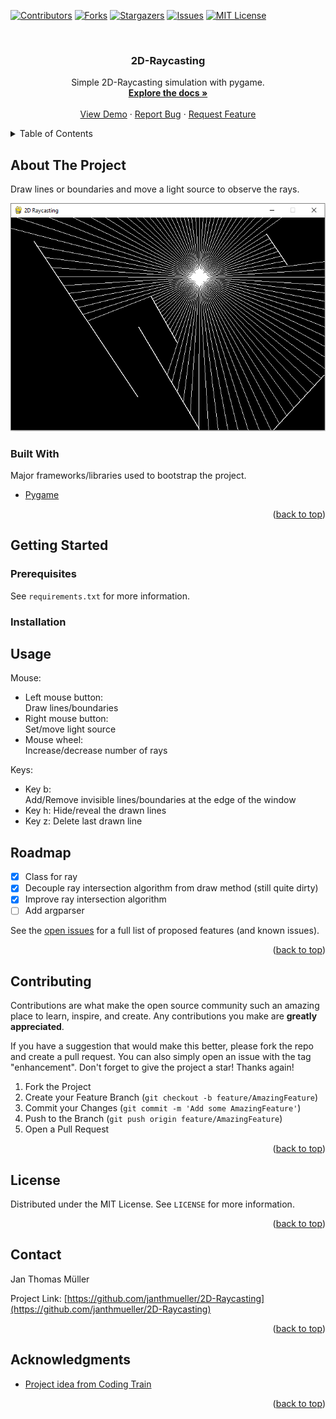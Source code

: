 <div id="top"></div>

<!-- PROJECT SHIELDS -->

[![Contributors][contributors-shield]][contributors-url]
[![Forks][forks-shield]][forks-url]
[![Stargazers][stars-shield]][stars-url]
[![Issues][issues-shield]][issues-url]
[![MIT License][license-shield]][license-url]



<!-- PROJECT LOGO -->
<br />
<div align="center">

  <h3 align="center">2D-Raycasting</h3>

  <p align="center">
    Simple 2D-Raycasting simulation with pygame.
    <br />
    <a href="https://github.com/janthmueller/2D-Raycasting"><strong>Explore the docs »</strong></a>
    <br />
    <br />
    <a href="https://github.com/janthmueller/2D-Raycasting">View Demo</a>
    ·
    <a href="https://github.com/janthmueller/2D-Raycasting/issues">Report Bug</a>
    ·
    <a href="https://github.com/janthmueller/2D-Raycasting/issues">Request Feature</a>
  </p>
</div>



<!-- TABLE OF CONTENTS -->
<details>
  <summary>Table of Contents</summary>
  <ol>
    <li>
      <a href="#about-the-project">About The Project</a>
      <ul>
        <li><a href="#built-with">Built With</a></li>
      </ul>
    </li>
    <li>
      <a href="#getting-started">Getting Started</a>
      <ul>
        <li><a href="#prerequisites">Prerequisites</a></li>
        <li><a href="#installation">Installation</a></li>
      </ul>
    </li>
    <li><a href="#usage">Usage</a></li>
    <li><a href="#roadmap">Roadmap</a></li>
    <li><a href="#contributing">Contributing</a></li>
    <li><a href="#license">License</a></li>
    <li><a href="#contact">Contact</a></li>
    <li><a href="#acknowledgments">Acknowledgments</a></li>
  </ol>
</details>



<!-- ABOUT THE PROJECT -->
## About The Project
Draw lines or boundaries and move a light source to observe the rays.

![Product Name Screen Shot][product-screenshot]






### Built With

Major frameworks/libraries used to bootstrap the project. 

* [Pygame](https://pygame.readthedocs.io/)

<p align="right">(<a href="#top">back to top</a>)</p>

<!-- GETTING STARTED -->
## Getting Started
### Prerequisites

See `requirements.txt` for more information.

### Installation

<!-- USAGE EXAMPLES -->
## Usage

Mouse:  
* Left mouse button:  
  Draw lines/boundaries
* Right mouse button:  
  Set/move light source
* Mouse wheel:  
  Increase/decrease number of rays 

Keys:  
* Key b:  
  Add/Remove invisible lines/boundaries at the edge of the window
* Key h:
  Hide/reveal the drawn lines
* Key z:
  Delete last drawn line
<!-- ROADMAP -->
## Roadmap

- [x] Class for ray
- [x] Decouple ray intersection algorithm from draw method (still quite dirty)
- [x] Improve ray intersection algorithm
- [ ] Add argparser

See the [open issues](https://github.com/janthmueller/2D-Raycasting/issues) for a full list of proposed features (and known issues).

<p align="right">(<a href="#top">back to top</a>)</p>

<!-- CONTRIBUTING -->
## Contributing

Contributions are what make the open source community such an amazing place to learn, inspire, and create. Any contributions you make are **greatly appreciated**.

If you have a suggestion that would make this better, please fork the repo and create a pull request. You can also simply open an issue with the tag "enhancement".
Don't forget to give the project a star! Thanks again!

1. Fork the Project
2. Create your Feature Branch (`git checkout -b feature/AmazingFeature`)
3. Commit your Changes (`git commit -m 'Add some AmazingFeature'`)
4. Push to the Branch (`git push origin feature/AmazingFeature`)
5. Open a Pull Request

<p align="right">(<a href="#top">back to top</a>)</p>



<!-- LICENSE -->
## License

Distributed under the MIT License. See `LICENSE` for more information.

<p align="right">(<a href="#top">back to top</a>)</p>



<!-- CONTACT -->
## Contact

Jan Thomas Müller

Project Link: [https://github.com/janthmueller/2D-Raycasting](https://github.com/janthmueller/2D-Raycasting)

<p align="right">(<a href="#top">back to top</a>)</p>



<!-- ACKNOWLEDGMENTS -->
## Acknowledgments


* [Project idea from Coding Train](https://www.youtube.com/watch?v=TOEi6T2mtHo&ab_channel=TheCodingTrain)




<p align="right">(<a href="#top">back to top</a>)</p>



<!-- MARKDOWN LINKS & IMAGES -->
<!-- https://www.markdownguide.org/basic-syntax/#reference-style-links -->
[contributors-shield]: https://img.shields.io/github/contributors/janthmueller/2D-Raycasting.svg?style=for-the-badge
[contributors-url]: https://github.com/janthmueller/2D-Raycasting/graphs/contributors
[forks-shield]: https://img.shields.io/github/forks/janthmueller/2D-Raycasting.svg?style=for-the-badge
[forks-url]: https://github.com/janthmueller/2D-Raycasting/network/members
[stars-shield]: https://img.shields.io/github/stars/janthmueller/2D-Raycasting.svg?style=for-the-badge
[stars-url]: https://github.com/janthmueller/2D-Raycasting/stargazers/
[issues-shield]: https://img.shields.io/github/issues/janthmueller/2D-Raycasting.svg?style=for-the-badge
[issues-url]: https://github.com/janthmueller/2D-Raycasting/issues
[license-shield]: https://img.shields.io/github/license/janthmueller/2D-Raycasting.svg?style=for-the-badge
[license-url]: https://opensource.org/licenses/MIT
[product-screenshot]: images/2D-Raycasting.png 


